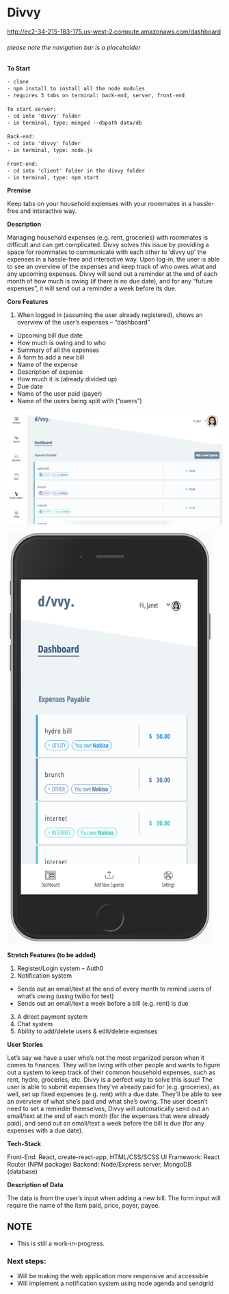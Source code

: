 # Divvy
http://ec2-34-215-183-175.us-west-2.compute.amazonaws.com/dashboard



###### please note the navigation bar is a placeholder 

**To Start**
```
- clone
- npm install to install all the node modules
- requires 3 tabs on terminal: back-end, server, front-end

To start server:
- cd into 'divvy' folder
- in terminal, type: mongod --dbpath data/db

Back-end:
- cd into 'divvy' folder
- in terminal, type: node.js

Front-end:
- cd into 'client' folder in the divvy folder
- in terminal, type: npm start
```


**Premise**

Keep tabs on your household expenses with your roommates in a hassle-free and interactive way.  


**Description**

Managing household expenses (e.g. rent, groceries) with roommates is difficult and can get complicated. Divvy solves this issue by providing a space for roommates to communicate with each other to ‘divvy up’ the expenses in a hassle-free and interactive way. Upon log-in, the user is able to see an overview of the expenses and keep track of who owes what and any upcoming expenses. Divvy will send out a reminder at the end of each month of how much is owing (if there is no due date), and for any “future expenses”, it will send out a reminder a week before its due.


**Core Features**

1)	When logged in (assuming the user already registered), shows an overview of the user’s expenses – “dashboard”
- Upcoming bill due date
- How much is owing and to who 
- Summary of all the expenses
- A form to add a new bill 
- Name of the expense
- Description of expense
- How much it is (already divided up)
- Due date 
- Name of the user paid (payer)
- Name of the users being split with (“owers”)


![picture](images/website.png)

![picture](images/phone.png)


**Stretch Features (to be added)**

1)	Register/Login system – Auth0
2)	Notification system 
- Sends out an email/text at the end of every month to remind users of what’s owing (using twilio for text)
- Sends out an email/text a week before a bill (e.g. rent) is due 
3)	A direct payment system
4)	Chat system
5)	Ability to add/delete users & edit/delete expenses


**User Stories**

Let’s say we have a user who’s not the most organized person when it comes to finances. They will be living with other people and wants to figure out a system to keep track of their common household expenses, such as rent, hydro, groceries, etc. Divvy is a perfect way to solve this issue!  The user is able to submit expenses they’ve already paid for (e.g. groceries), as well, set up fixed expenses (e.g. rent) with a due date. They’ll be able to see an overview of what she’s paid and what she’s owing. The user doesn’t need to set a reminder themselves, Divvy will automatically send out an email/text at the end of each month (for the expenses that were already paid), and send out an email/text a week before the bill is due (for any expenses with a due date).


**Tech-Stack**

Front-End: React, create-react-app, HTML/CSS/SCSS
UI Framework: React Router (NPM package)
Backend: Node/Express server, MongoDB (database)

**Description of Data**

The data is from the user’s input when adding a new bill. The form input will require the name of the item paid, price, payer, payee. 


## NOTE
- This is still a work-in-progress. 
### Next steps:
- Will be making the web application more responsive and accessible
- Will implement a notification system using node agenda and sendgrid

